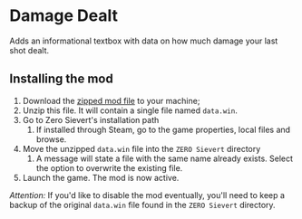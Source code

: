 # Damage Dealt

Adds an informational textbox with data on how much damage your last shot dealt.

## Installing the mod

1. Download the [zipped mod file](./data.rar) to your machine;
1. Unzip this file. It will contain a single file named `data.win`.
1. Go to Zero Sievert's installation path
	1. If installed through Steam, go to the game properties, local files and browse.
1. Move the unzipped `data.win` file into the `ZERO Sievert` directory
	1. A message will state a file with the same name already exists. Select the option to overwrite the existing file.
1. Launch the game. The mod is now active.

*Attention:* If you'd like to disable the mod eventually, you'll need to keep a backup of the original `data.win` file found in the `ZERO Sievert` directory.

